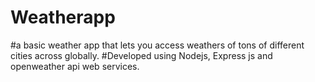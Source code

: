 # Weatherapp
#a basic weather app that lets you access weathers of tons of different cities across globally.
#Developed using Nodejs, Express js and openweather api web services.
